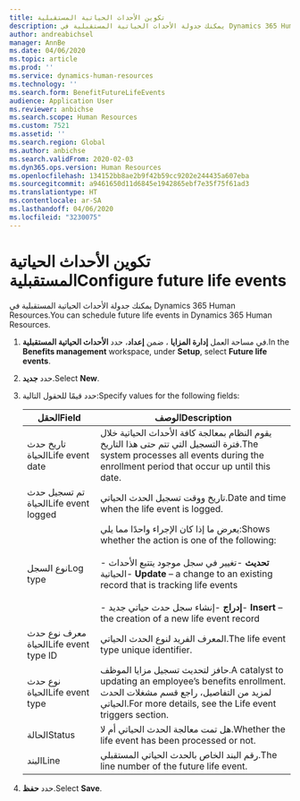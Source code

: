```yaml
---
title: تكوين الأحداث الحياتية المستقبلية
description: يمكنك جدولة الأحداث الحياتية المستقبلية في Dynamics 365 Human Resources.
author: andreabichsel
manager: AnnBe
ms.date: 04/06/2020
ms.topic: article
ms.prod: ''
ms.service: dynamics-human-resources
ms.technology: ''
ms.search.form: BenefitFutureLifeEvents
audience: Application User
ms.reviewer: anbichse
ms.search.scope: Human Resources
ms.custom: 7521
ms.assetid: ''
ms.search.region: Global
ms.author: anbichse
ms.search.validFrom: 2020-02-03
ms.dyn365.ops.version: Human Resources
ms.openlocfilehash: 134152bb8ae2b9f42b59cc9202e244435a607eba
ms.sourcegitcommit: a9461650d11d6845e1942865ebf7e35f75f61ad3
ms.translationtype: HT
ms.contentlocale: ar-SA
ms.lasthandoff: 04/06/2020
ms.locfileid: "3230075"
---
```

# <a name="configure-future-life-events"></a><span data-ttu-id="2f3fc-103">تكوين الأحداث الحياتية المستقبلية</span><span class="sxs-lookup"><span data-stu-id="2f3fc-103">Configure future life events</span></span>

<span data-ttu-id="2f3fc-104">يمكنك جدولة الأحداث الحياتية المستقبلية في Dynamics 365 Human Resources.</span><span class="sxs-lookup"><span data-stu-id="2f3fc-104">You can schedule future life events in Dynamics 365 Human Resources.</span></span>

1. <span data-ttu-id="2f3fc-105">في مساحة العمل **إدارة المزايا** ، ضمن **إعداد**، حدد **الأحداث الحياتية المستقبلية**.</span><span class="sxs-lookup"><span data-stu-id="2f3fc-105">In the **Benefits management** workspace, under **Setup**, select **Future life events**.</span></span>

2. <span data-ttu-id="2f3fc-106">حدد **جديد**.</span><span class="sxs-lookup"><span data-stu-id="2f3fc-106">Select **New**.</span></span>

3. <span data-ttu-id="2f3fc-107">حدد قيمًا للحقول التالية:</span><span class="sxs-lookup"><span data-stu-id="2f3fc-107">Specify values for the following fields:</span></span>

   | <span data-ttu-id="2f3fc-108">الحقل</span><span class="sxs-lookup"><span data-stu-id="2f3fc-108">Field</span></span> | <span data-ttu-id="2f3fc-109">‏‏الوصف</span><span class="sxs-lookup"><span data-stu-id="2f3fc-109">Description</span></span> |
   | --- | --- |
   | <span data-ttu-id="2f3fc-110">تاريخ حدث الحياة</span><span class="sxs-lookup"><span data-stu-id="2f3fc-110">Life event date</span></span> | <span data-ttu-id="2f3fc-111">يقوم النظام بمعالجة كافة الأحداث الحياتية خلال فترة التسجيل التي تتم حتى هذا التاريخ.</span><span class="sxs-lookup"><span data-stu-id="2f3fc-111">The system processes all events during the enrollment period that occur up until this date.</span></span> |
   | <span data-ttu-id="2f3fc-112">تم تسجيل حدث الحياة</span><span class="sxs-lookup"><span data-stu-id="2f3fc-112">Life event logged</span></span> | <span data-ttu-id="2f3fc-113">تاريخ ووقت تسجيل الحدث الحياتي.</span><span class="sxs-lookup"><span data-stu-id="2f3fc-113">Date and time when the life event is logged.</span></span> |
   | <span data-ttu-id="2f3fc-114">نوع السجل</span><span class="sxs-lookup"><span data-stu-id="2f3fc-114">Log type</span></span> | <span data-ttu-id="2f3fc-115">يعرض ما إذا كان الإجراء واحدًا مما يلي:</span><span class="sxs-lookup"><span data-stu-id="2f3fc-115">Shows whether the action is one of the following:</span></span></br></br><span data-ttu-id="2f3fc-116">- **تحديث** -تغيير في سجل موجود يتتبع الأحداث الحياتية</span><span class="sxs-lookup"><span data-stu-id="2f3fc-116">- **Update** – a change to an existing record that is tracking life events</span></span></br></br><span data-ttu-id="2f3fc-117">- **إدراج** -إنشاء سجل حدث حياتي جديد</span><span class="sxs-lookup"><span data-stu-id="2f3fc-117">- **Insert** – the creation of a new life event record</span></span> |
   | <span data-ttu-id="2f3fc-118">معرف نوع حدث الحياة</span><span class="sxs-lookup"><span data-stu-id="2f3fc-118">Life event type ID</span></span> | <span data-ttu-id="2f3fc-119">المعرف الفريد لنوع الحدث الحياتي.</span><span class="sxs-lookup"><span data-stu-id="2f3fc-119">The life event type unique identifier.</span></span> |
   | <span data-ttu-id="2f3fc-120">نوع حدث الحياة</span><span class="sxs-lookup"><span data-stu-id="2f3fc-120">Life event type</span></span> | <span data-ttu-id="2f3fc-121">حافز لتحديث تسجيل مزايا الموظف.</span><span class="sxs-lookup"><span data-stu-id="2f3fc-121">A catalyst to updating an employee’s benefits enrollment.</span></span> <span data-ttu-id="2f3fc-122">لمزيد من التفاصيل، راجع قسم مشغلات الحدث الحياتي.</span><span class="sxs-lookup"><span data-stu-id="2f3fc-122">For more details, see the Life event triggers section.</span></span> |
   | <span data-ttu-id="2f3fc-123">الحالة</span><span class="sxs-lookup"><span data-stu-id="2f3fc-123">Status</span></span> | <span data-ttu-id="2f3fc-124">هل تمت معالجة الحدث الحياتي أم لا.</span><span class="sxs-lookup"><span data-stu-id="2f3fc-124">Whether the life event has been processed or not.</span></span> |
   | <span data-ttu-id="2f3fc-125">البند</span><span class="sxs-lookup"><span data-stu-id="2f3fc-125">Line</span></span> | <span data-ttu-id="2f3fc-126">رقم البند الخاص بالحدث الحياتي المستقبلي.</span><span class="sxs-lookup"><span data-stu-id="2f3fc-126">The line number of the future life event.</span></span> |

4. <span data-ttu-id="2f3fc-127">حدد **حفظ**.</span><span class="sxs-lookup"><span data-stu-id="2f3fc-127">Select **Save**.</span></span> 
